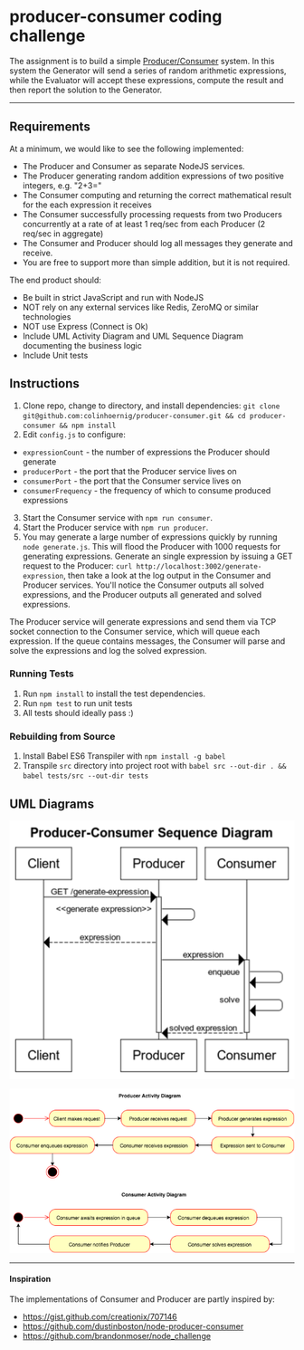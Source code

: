 # producer-consumer coding challenge

The assignment is to build a simple [Producer/Consumer](https://en.wikipedia.org/wiki/Producer%E2%80%93consumer_problem) system. In this system the Generator will send a series of random arithmetic expressions, while the Evaluator will accept these expressions, compute the result and then report the solution to the Generator.

---

## Requirements

At a minimum, we would like to see the following implemented:

* The Producer and Consumer as separate NodeJS services.
* The Producer generating random addition expressions of two positive integers, e.g. "2+3="
* The Consumer computing and returning the correct mathematical result for the each expression it receives
* The Consumer successfully processing requests from two Producers concurrently at a rate of at least 1 req/sec from each Producer (2 req/sec in aggregate)
* The Consumer and Producer should log all messages they generate and receive.
* You are free to support more than simple addition, but it is not required.

The end product should:

* Be built in strict JavaScript and run with NodeJS
* NOT rely on any external services like Redis, ZeroMQ or similar technologies
* NOT use Express (Connect is Ok)
* Include UML Activity Diagram and UML Sequence Diagram documenting the business logic
* Include Unit tests

## Instructions

1. Clone repo, change to directory, and install dependencies: `git clone git@github.com:colinhoernig/producer-consumer.git && cd producer-consumer && npm install`
2. Edit `config.js` to configure:
  * `expressionCount` - the number of expressions the Producer should generate
  * `producerPort` - the port that the Producer service lives on
  * `consumerPort` - the port that the Consumer service lives on
  * `consumerFrequency` - the frequency of which to consume produced expressions
3. Start the Consumer service with `npm run consumer`.
4. Start the Producer service with `npm run producer`.
5. You may generate a large number of expressions quickly by running `node generate.js`.  This will flood the Producer with 1000 requests for generating expressions. Generate an single expression by issuing a GET request to the Producer: `curl http://localhost:3002/generate-expression`, then take a look at the log output in the Consumer and Producer services.  You'll notice the Consumer outputs all solved expressions, and the Producer outputs all generated and solved expressions.

The Producer service will generate expressions and send them via TCP socket connection to the Consumer service, which will queue each expression.  If the queue contains messages, the Consumer will parse and solve the expressions and log the solved expression.

### Running Tests

1. Run `npm install` to install the test dependencies.
2. Run `npm test` to run unit tests
3. All tests should ideally pass :)

### Rebuilding from Source
1. Install Babel ES6 Transpiler with `npm install -g babel`
2. Transpile `src` directory into project root with `babel src --out-dir . && babel tests/src --out-dir tests`

## UML Diagrams

![UML Sequence Diagram](/images/producer-consumer-sequence-diagram.png?raw=true "UML Sequence Diagram")

![UML Activity Diagram](/images/producer-consumer-activity-diagram.png?raw=true "UML Activity Diagram")

---

#### Inspiration

The implementations of Consumer and Producer are partly inspired by:

* https://gist.github.com/creationix/707146
* https://github.com/dustinboston/node-producer-consumer
* https://github.com/brandonmoser/node_challenge
